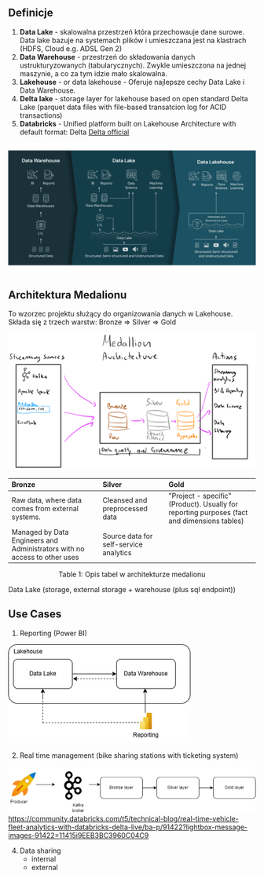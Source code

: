 ## Definicje
1. **Data Lake** - skalowalna przestrzeń która przechowauje dane surowe. Data lake bazuje na systemach plików i umieszczana jest na klastrach (HDFS, Cloud e.g. ADSL Gen 2)
2. **Data Warehouse** - przestrzeń do składowania danych ustrukturyzowanych (tabularycznych). Zwykle umieszczona na jednej maszynie, a co za tym idzie mało skalowalna.
3. **Lakehouse** - or data lakehouse - Oferuje najlepsze cechy Data Lake i Data Warehouse.
4. **Delta lake** - storage layer for lakehouse based on open standard Delta Lake (parquet data files  with file-based transatcion log for ACID transactions)
5. **Databricks** - Unified platform built on Lakehouse Architecture with default format: Delta [Delta official](https://delta.io/ "Delta format official docs")


![Lakehouse](assets/lakehouse.png)

## Architektura Medalionu
To wzorzec projektu służący do organizowania danych w Lakehouse. Składa się z trzech warstw:
Bronze => Silver => Gold

![Medalion Architecture](assets/medalion_architecture.png)

| Bronze                                                                    | Silver                                 | Gold                                                                                        |
|:--------------------------------------------------------------------------|:---------------------------------------|:--------------------------------------------------------------------------------------------|
| Raw data, where data comes from external systems.                         | Cleansed and preprocessed data         | "Project - specific" (Product). Usually for reporting purposes (fact and dimensions tables) |
| Managed by Data Engineers and Administrators with no access to other uses | Source data for self-service analytics |                                                                                             |

<div style='text-align: center; '> Table 1: Opis tabel w architekturze medalionu</div>



Data Lake (storage, external storage + warehouse (plus sql endpoint))

## Use Cases
1. Reporting (Power BI)

![Reporting](assets/lakehouse_reporting.png)



2. Real time management (bike sharing stations with ticketing system)

![Reporting](assets/realtime_use_case.png)
https://community.databricks.com/t5/technical-blog/real-time-vehicle-fleet-analytics-with-databricks-delta-live/ba-p/91422?lightbox-message-images-91422=11415i9EEB3BC3960C04C9


4. Data sharing 
   - internal
   - external











